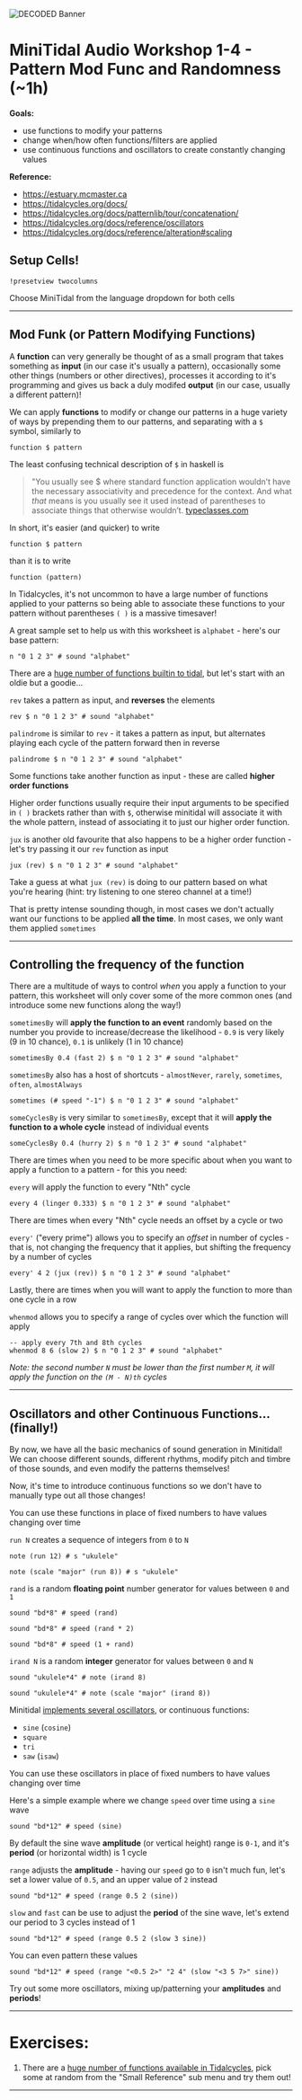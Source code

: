 ![DECODED Banner](images/banner_minitidal.png)

# MiniTidal Audio Workshop 1-4 - Pattern Mod Func and Randomness (~1h)

**Goals:**
 - use functions to modify your patterns
 - change when/how often functions/filters are applied
 - use continuous functions and oscillators to create constantly changing values

**Reference:** 
 - https://estuary.mcmaster.ca
 - https://tidalcycles.org/docs/
 - https://tidalcycles.org/docs/patternlib/tour/concatenation/
 - https://tidalcycles.org/docs/reference/oscillators
 - https://tidalcycles.org/docs/reference/alteration#scaling

## Setup Cells!

```
!presetview twocolumns
```

Choose MiniTidal from the language dropdown for both cells

---

## Mod Funk (or Pattern Modifying Functions)

A **function** can very generally be thought of as a small program that takes something as **input** (in our case it's usually a pattern), occasionally some other things (numbers or other directives), processes it according to it's programming and gives us back a duly modifed **output** (in our case, usually a different pattern)!

We can apply **functions** to modify or change our patterns in a huge variety of ways by prepending them to our patterns, and separating with a `$` symbol, similarly to
```
function $ pattern
```

The least confusing technical description of `$` in haskell is

> "You usually see $ where standard function application wouldn’t have the necessary associativity and precedence for the context. And what *that* means is you usually see it used instead of parentheses to associate things that otherwise wouldn’t.
> [typeclasses.com](https://typeclasses.com/featured/dollar)

In short, it's easier (and quicker) to write 
```
function $ pattern
```
than it is to write
```
function (pattern)
```

In Tidalcycles, it's not uncommon to have a large number of functions applied to your patterns so being able to associate these functions to your pattern without parentheses `( )` is a massive timesaver!

A great sample set to help us with this worksheet is `alphabet` - here's our base pattern:

```
n "0 1 2 3" # sound "alphabet"
```

There are a [huge number of functions builtin to tidal](https://tidalcycles.org/docs/reference/alteration), but let's start with an oldie but a goodie... 

`rev` takes a pattern as input, and **reverses** the elements

```
rev $ n "0 1 2 3" # sound "alphabet"
```

`palindrome` is similar to `rev` - it takes a pattern as input, but alternates playing each cycle of the pattern forward then in reverse

```
palindrome $ n "0 1 2 3" # sound "alphabet"
```
Some functions take another function as input - these are called **higher order functions**

Higher order functions usually require their input arguments to be specified in `( )` brackets rather than with `$`, otherwise minitidal will associate it with the whole pattern, instead of associating it to just our higher order function.

`jux` is another old favourite that also happens to be a higher order function - let's try passing it our `rev` function as input

```
jux (rev) $ n "0 1 2 3" # sound "alphabet"
```

Take a guess at what `jux (rev)` is doing to our pattern based on what you're hearing (hint: try listening to one stereo channel at a time!)

That is pretty intense sounding though, in most cases we don't actually want our functions to be applied **all the time**. In most cases, we only want them applied `sometimes`

---

## Controlling the frequency of the function

There are a multitude of ways to control *when* you apply a function to your pattern, this worksheet will only cover some of the more common ones (and introduce some new functions along the way!) 

`sometimesBy` will **apply the function to an event** randomly based on the number you provide to increase/decrease the likelihood - `0.9` is very likely (9 in 10 chance), `0.1` is unlikely (1 in 10 chance)

```
sometimesBy 0.4 (fast 2) $ n "0 1 2 3" # sound "alphabet"
```

`sometimesBy` also has a host of shortcuts - `almostNever`, `rarely`, `sometimes`, `often`, `almostAlways`

```
sometimes (# speed "-1") $ n "0 1 2 3" # sound "alphabet"
```

`someCyclesBy` is very similar to `sometimesBy`, except that it will **apply the function to a whole cycle** instead of individual events

```
someCyclesBy 0.4 (hurry 2) $ n "0 1 2 3" # sound "alphabet"
```

There are times when you need to be more specific about when you want to apply a function to a pattern - for this you need:

`every` will apply the function to every "Nth" cycle

```
every 4 (linger 0.333) $ n "0 1 2 3" # sound "alphabet"
```

There are times when every "Nth" cycle needs an offset by a cycle or two

`every'` ("every prime") allows you to specify an *offset* in number of cycles - that is, not changing the frequency that it applies, but shifting the frequency by a number of cycles

```
every' 4 2 (jux (rev)) $ n "0 1 2 3" # sound "alphabet"
```

Lastly, there are times when you will want to apply the function to more than one cycle in a row

`whenmod` allows you to specify a range of cycles over which the function will apply

```
-- apply every 7th and 8th cycles
whenmod 8 6 (slow 2) $ n "0 1 2 3" # sound "alphabet"
```

*Note: the second number `N` must be lower than the first number `M`, it will apply the function on the `(M - N)th` cycles* 

---

## Oscillators and other Continuous Functions... (finally!)

By now, we have all the basic mechanics of sound generation in Minitidal! We can choose different sounds, different rhythms, modify pitch and timbre of those sounds, and even modify the patterns themselves!

Now, it's time to introduce continuous functions so we don't have to manually type out all those changes!

You can use these functions in place of fixed numbers to have values changing over time

`run N` creates a sequence of integers from `0` to `N`

```
note (run 12) # s "ukulele"
```
```
note (scale "major" (run 8)) # s "ukulele"
```

`rand` is a random **floating point** number generator for values between `0` and `1`

```
sound "bd*8" # speed (rand)
```
```
sound "bd*8" # speed (rand * 2)
```
```
sound "bd*8" # speed (1 + rand)
```
`irand N` is a random **integer** generator for values between `0` and `N`

```
sound "ukulele*4" # note (irand 8)
```
```
sound "ukulele*4" # note (scale "major" (irand 8))
```

Minitidal [implements several oscillators](https://tidalcycles.org/docs/reference/oscillators), or continuous functions:
 - `sine` (`cosine`)
 - `square`
 - `tri`
 - `saw` (`isaw`)

You can use these oscillators in place of fixed numbers to have values changing over time

Here's a simple example where we change `speed` over time using a `sine` wave
```
sound "bd*12" # speed (sine)
```

By default the sine wave **amplitude** (or vertical height) range is `0-1`, and it's **period** (or horizontal width) is 1 cycle

`range` adjusts the **amplitude** - having our `speed` go to `0` isn't much fun, let's set a lower value of `0.5`, and an upper value of `2` instead
 
```
sound "bd*12" # speed (range 0.5 2 (sine))
```

`slow` and `fast` can be use to adjust the **period** of the sine wave, let's extend our period to 3 cycles instead of 1

```
sound "bd*12" # speed (range 0.5 2 (slow 3 sine))
```

You can even pattern these values

```
sound "bd*12" # speed (range "<0.5 2>" "2 4" (slow "<3 5 7>" sine))
```

Try out some more oscillators, mixing up/patterning your **amplitudes** and **periods**!

---

# Exercises:

1. There are a [huge number of functions available in Tidalcycles](https://tidalcycles.org/docs/patternlib/tour/concatenation), pick some at random from the "Small Reference" sub menu and try them out!

---
